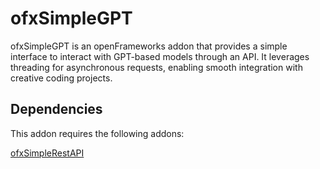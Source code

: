 # ofxSimpleGPT

ofxSimpleGPT is an openFrameworks addon that provides a simple interface to interact with GPT-based models through an API. 
It leverages threading for asynchronous requests, enabling smooth integration with creative coding projects.

## Dependencies

This addon requires the following addons:

[ofxSimpleRestAPI](https://github.com/azuremous/ofxSimpleRestAPI)
